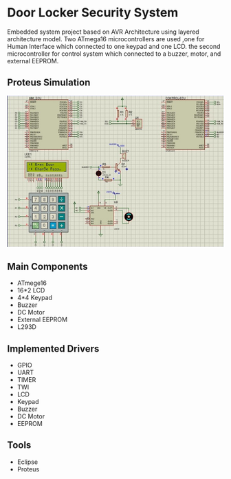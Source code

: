 # Door Locker Security System
Embedded system project based on AVR Architecture using layered architecture model. Two ATmega16 microcontrollers are used ,one for Human Interface which connected to one keypad and one LCD. the second microcontroller for control system which connected to a buzzer, motor, and external EEPROM.

## Proteus Simulation
![image from program](https://github.com/Tarek-Elmenshawy/Door_Locker_Security_System/blob/main/screenshots/working.jpg?raw=true)

## Main Components
- ATmege16 
- 16*2 LCD
- 4*4 Keypad
- Buzzer
- DC Motor
- External EEPROM
- L293D

## Implemented Drivers
- GPIO
- UART
- TIMER
- TWI
- LCD
- Keypad
- Buzzer
- DC Motor
- EEPROM

## Tools
- Eclipse
- Proteus
